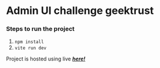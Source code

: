 # Admin UI challenge geektrust

### Steps to run the project
 1. ```npm install```
 2. ```vite run dev```

Project is hosted using live [_**here!**_](https://adminui-challenge-geektrust-dhananjay.netlify.app/)
